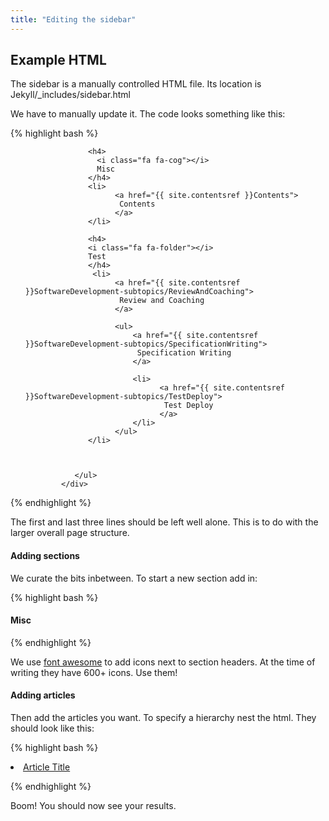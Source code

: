 ```yaml
---
title: "Editing the sidebar"
---
```


## Example HTML

The sidebar is a manually controlled HTML file. Its location is Jekyll/_includes/sidebar.html

We have to manually update it. The code looks something like this:


{% highlight bash %}

<div class="catbloc-collection">
     <div class="catbloc">          
            <ul class="sidebar-post">


                  <h4>
                    <i class="fa fa-cog"></i>
                    Misc
                  </h4>
                  <li>
                        <a href="{{ site.contentsref }}Contents">
                         Contents
                        </a>
                  </li> 

                  <h4>
                  <i class="fa fa-folder"></i>
                  Test
                  </h4>                           
                   <li>
                        <a href="{{ site.contentsref }}SoftwareDevelopment-subtopics/ReviewAndCoaching">
                         Review and Coaching
                        </a>

                        <ul>
                            <a href="{{ site.contentsref }}SoftwareDevelopment-subtopics/SpecificationWriting">
                             Specification Writing
                            </a>

                            <li>
                                  <a href="{{ site.contentsref }}SoftwareDevelopment-subtopics/TestDeploy">
                                   Test Deploy
                                  </a>
                            </li>
                        </ul> 
                  </li>



               </ul>
            </div>
</div>

{% endhighlight %}


The first and last three lines should be left well alone. This is to do with the larger overall page structure.

#### Adding sections


We curate the bits inbetween. To start a new section add in:


{% highlight bash %}

<h4>
    <i class="fa fa-cog"></i>
    Misc
</h4>

{% endhighlight %}

We use [font awesome] to add icons next to section headers. At the time of writing they have 600+ icons. Use them!

#### Adding articles

Then add the articles you want. To specify a hierarchy nest the html. They should look like this:

{% highlight bash %}

<li>
	<a href="{{ site.contentsref }}Relative/Path/From/_content/Folder">
		Article Title
	</a>
</li>

{% endhighlight %}

Boom! You should now see your results.

[font awesome]: http://fontawesome.bootstrapcheatsheets.com/